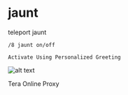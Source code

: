 # jaunt
teleport jaunt

```
/8 jaunt on/off

Activate Using Personalized Greeting 
```
![alt text](https://i.imgur.com/A38Rkv6.png)

Tera Online Proxy 
